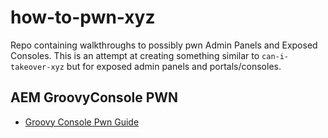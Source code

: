 # how-to-pwn-xyz
Repo containing walkthroughs to possibly pwn Admin Panels and Exposed Consoles. This is an attempt at creating something similar to `can-i-takeover-xyz` but for exposed admin panels and portals/consoles.

## AEM GroovyConsole PWN
- [Groovy Console Pwn Guide](aem/groovyconsole/groovypwn.md)
